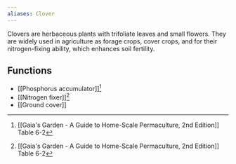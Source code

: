 ```yaml
---
aliases: Clover
---
```

Clovers are herbaceous plants with trifoliate leaves and small flowers. They are widely used in agriculture as forage crops, cover crops, and for their nitrogen-fixing ability, which enhances soil fertility.

## Functions
- [[Phosphorus accumulator]][^1]
- [[Nitrogen fixer]][^1]
- [[Ground cover]]

[^1]: [[Gaia's Garden - A Guide to Home-Scale Permaculture, 2nd Edition]] Table 6-2
